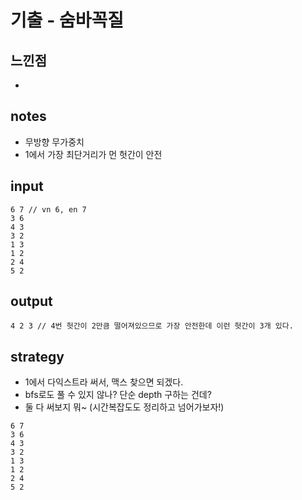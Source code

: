 # 기출 - 숨바꼭질

## 느낀점
* 

## notes
* 무방향 무가중치
* 1에서 가장 최단거리가 먼 헛간이 안전

## input
```
6 7 // vn 6, en 7
3 6
4 3
3 2
1 3
1 2
2 4
5 2
```

## output
```
4 2 3 // 4번 헛간이 2만큼 떨어져있으므로 가장 안전한데 이런 헛간이 3개 있다.
```

## strategy
* 1에서 다익스트라 써서, 맥스 찾으면 되겠다.
* bfs로도 풀 수 있지 않나? 단순 depth 구하는 건데?
* 둘 다 써보지 뭐~ (시간복잡도도 정리하고 넘어가보자!)

```
6 7
3 6
4 3
3 2
1 3
1 2
2 4
5 2
```
